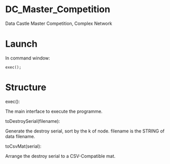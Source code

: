 # DC_Master_Competition
Data Castle Master Competition, Complex Network

# Launch
In command window:

    exec();
    
# Structure
exec():

  The main interface to execute the programme.
  
toDestroySerial(filename):

  Generate the destroy serial, sort by the k of node.
  filename is the STRING of data filename.
  
toCsvMat(serial):

  Arrange the destroy serial to a CSV-Compatible mat.

